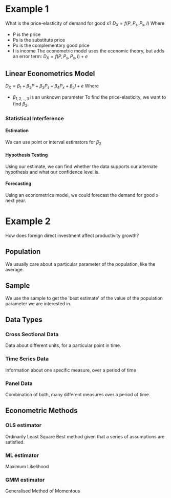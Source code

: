 # Example 1
What is the price-elasticity of demand for good x?
$D_{X}=f(P,P_{s},P_{x},I)$
Where
- P is the price
- Ps is the substitute price
- Px is the complementary good price
- I is income
The econometric model uses the economic theory, but adds an error term:
$D_{X}=f(P,P_{s},P_{x},I)+e$
## Linear Econometrics Model
$D_{X}=\beta_{1}+\beta_{2}P+\beta_{3}P_{s}+\beta_{4}P_{x}+\beta_{5}I+e$
Where
- $\beta_{1,2,..,3}$ is an unknown parameter
To find the price-elasticity, we want to find $\beta_{2}$.
### Statistical Interference
#### Estimation
We can use point or interval estimators for $\beta_{2}$
#### Hypothesis Testing
Using our estimate, we can find whether the data supports our alternate hypothesis and what our confidence level is.
#### Forecasting
Using an econometrics model, we could forecast the demand for good x next year.
# Example 2
How does foreign direct investment affect productivity growth?
## Population
We usually care about a particular parameter of the population, like the average.
## Sample
We use the sample to get the 'best estimate' of the value of the population parameter we are interested in.
## Data Types
### Cross Sectional Data
Data about different units, for a particular point in time.
### Time Series Data
Information about one specific measure, over a period of time
### Panel Data
Combination of both, many different measures over a period of time.
## Econometric Methods
### OLS estimator
Ordinarily Least Square
Best method given that a series of assumptions are satisfied.
### ML estimator
Maximum Likelihood
### GMM estimator
Generalised Method of Momentous
